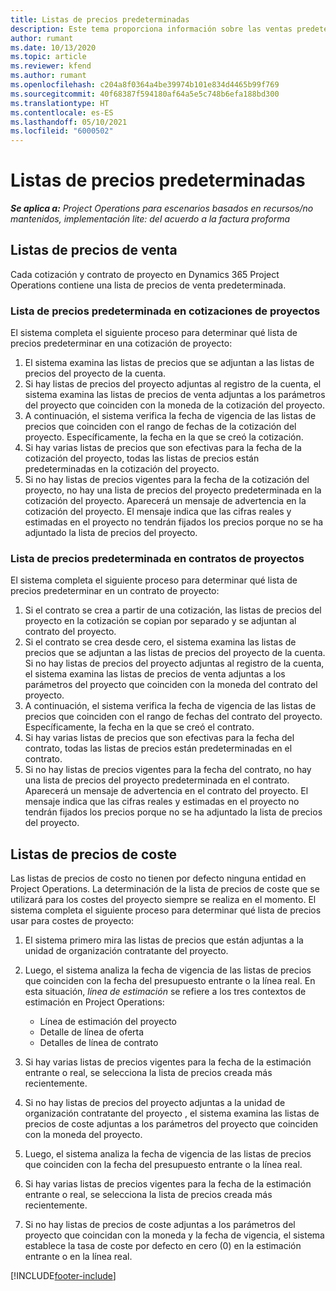 ```yaml
---
title: Listas de precios predeterminadas
description: Este tema proporciona información sobre las ventas predeterminadas y listas de precio de costes en Project Operations.
author: rumant
ms.date: 10/13/2020
ms.topic: article
ms.reviewer: kfend
ms.author: rumant
ms.openlocfilehash: c204a8f0364a4be39974b101e834d4465b99f769
ms.sourcegitcommit: 40f68387f594180af64a5e5c748b6efa188bd300
ms.translationtype: HT
ms.contentlocale: es-ES
ms.lasthandoff: 05/10/2021
ms.locfileid: "6000502"
---
```

# <a name="default-price-lists"></a>Listas de precios predeterminadas

_**Se aplica a:** Project Operations para escenarios basados en recursos/no mantenidos, implementación lite: del acuerdo a la factura proforma_

## <a name="sales-price-lists"></a>Listas de precios de venta

Cada cotización y contrato de proyecto en Dynamics 365 Project Operations contiene una lista de precios de venta predeterminada. 

### <a name="price-list-default-on-project-quotes"></a>Lista de precios predeterminada en cotizaciones de proyectos
El sistema completa el siguiente proceso para determinar qué lista de precios predeterminar en una cotización de proyecto:

1. El sistema examina las listas de precios que se adjuntan a las listas de precios del proyecto de la cuenta. 
2. Si hay listas de precios del proyecto adjuntas al registro de la cuenta, el sistema examina las listas de precios de venta adjuntas a los parámetros del proyecto que coinciden con la moneda de la cotización del proyecto.
3. A continuación, el sistema verifica la fecha de vigencia de las listas de precios que coinciden con el rango de fechas de la cotización del proyecto. Específicamente, la fecha en la que se creó la cotización.
4. Si hay varias listas de precios que son efectivas para la fecha de la cotización del proyecto, todas las listas de precios están predeterminadas en la cotización del proyecto.
5. Si no hay listas de precios vigentes para la fecha de la cotización del proyecto, no hay una lista de precios del proyecto predeterminada en la cotización del proyecto. Aparecerá un mensaje de advertencia en la cotización del proyecto. El mensaje indica que las cifras reales y estimadas en el proyecto no tendrán fijados los precios porque no se ha adjuntado la lista de precios del proyecto.

### <a name="price-list-default-on-project-contracts"></a>Lista de precios predeterminada en contratos de proyectos 
El sistema completa el siguiente proceso para determinar qué lista de precios predeterminar en un contrato de proyecto:

1. Si el contrato se crea a partir de una cotización, las listas de precios del proyecto en la cotización se copian por separado y se adjuntan al contrato del proyecto.
2. Si el contrato se crea desde cero, el sistema examina las listas de precios que se adjuntan a las listas de precios del proyecto de la cuenta. Si no hay listas de precios del proyecto adjuntas al registro de la cuenta, el sistema examina las listas de precios de venta adjuntas a los parámetros del proyecto que coinciden con la moneda del contrato del proyecto.
4. A continuación, el sistema verifica la fecha de vigencia de las listas de precios que coinciden con el rango de fechas del contrato del proyecto. Específicamente, la fecha en la que se creó el contrato.
5. Si hay varias listas de precios que son efectivas para la fecha del contrato, todas las listas de precios están predeterminadas en el contrato.
6. Si no hay listas de precios vigentes para la fecha del contrato, no hay una lista de precios del proyecto predeterminada en el contrato. Aparecerá un mensaje de advertencia en el contrato del proyecto. El mensaje indica que las cifras reales y estimadas en el proyecto no tendrán fijados los precios porque no se ha adjuntado la lista de precios del proyecto.

## <a name="cost-price-lists"></a>Listas de precios de coste

Las listas de precios de costo no tienen por defecto ninguna entidad en Project Operations. La determinación de la lista de precios de coste que se utilizará para los costes del proyecto siempre se realiza en el momento. El sistema completa el siguiente proceso para determinar qué lista de precios usar para costes de proyecto:

1. El sistema primero mira las listas de precios que están adjuntas a la unidad de organización contratante del proyecto.
2. Luego, el sistema analiza la fecha de vigencia de las listas de precios que coinciden con la fecha del presupuesto entrante o la línea real. En esta situación, *línea de estimación* se refiere a los tres contextos de estimación en Project Operations:

    - Línea de estimación del proyecto
    - Detalle de línea de oferta
    - Detalles de línea de contrato
  
3. Si hay varias listas de precios vigentes para la fecha de la estimación entrante o real, se selecciona la lista de precios creada más recientemente.
4. Si no hay listas de precios del proyecto adjuntas a la unidad de organización contratante del proyecto , el sistema examina las listas de precios de coste adjuntas a los parámetros del proyecto que coinciden con la moneda del proyecto.
5. Luego, el sistema analiza la fecha de vigencia de las listas de precios que coinciden con la fecha del presupuesto entrante o la línea real. 
6. Si hay varias listas de precios vigentes para la fecha de la estimación entrante o real, se selecciona la lista de precios creada más recientemente.
7. Si no hay listas de precios de coste adjuntas a los parámetros del proyecto que coincidan con la moneda y la fecha de vigencia, el sistema establece la tasa de coste por defecto en cero (0) en la estimación entrante o en la línea real.


[!INCLUDE[footer-include](../includes/footer-banner.md)]